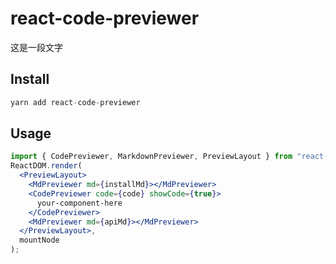 # react-code-previewer

这是一段文字

## Install

```javascript
yarn add react-code-previewer
```

## Usage

```jsx
import { CodePreviewer, MarkdownPreviewer, PreviewLayout } from "react-code-previewer";
ReactDOM.render(
  <PreviewLayout>
    <MdPreviewer md={installMd}></MdPreviewer>
    <CodePreviewer code={code} showCode={true}>
      your-component-here
    </CodePreviewer>
    <MdPreviewer md={apiMd}></MdPreviewer>
  </PreviewLayout>,
  mountNode
);
```
